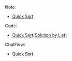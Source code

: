 Note:
* [Quick Sort](https://hackmd.io/@9CYR6Dt4Spaq5KQt88pXvg/H1MK1iUFH)

Code:
* [Quick Sort(Solution by List)](https://github.com/sefx5ever/SCU_DSA/blob/master/Week_3/Quick%20Sort(Solution%20by%20List).py)

ChatFlow:
* [Quick Sort](https://github.com/sefx5ever/SCU_DSA/blob/master/Week_3/Quick%20Sort.jpg)

